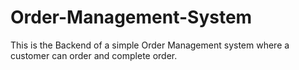# Order-Management-System
This is the Backend of a simple Order Management system where a customer can order and complete order.

